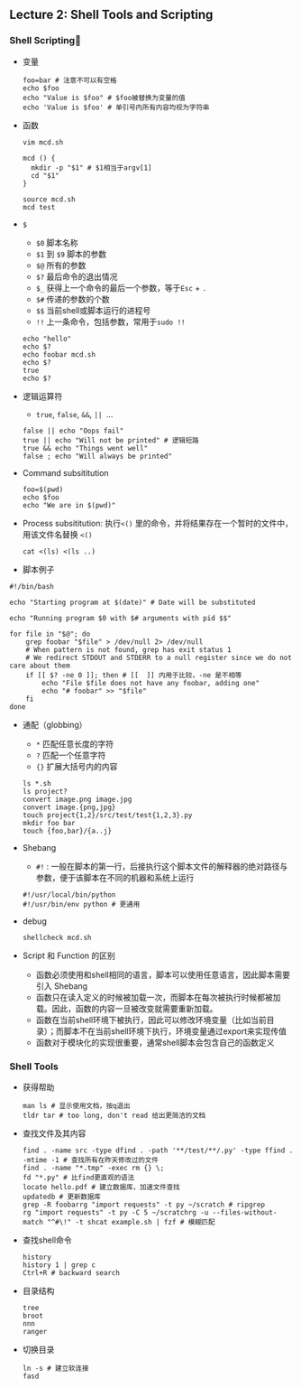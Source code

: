 ## Lecture 2: Shell Tools and Scripting

### Shell Scripting

* 变量

  ```shell
  foo=bar # 注意不可以有空格
  echo $foo
  echo "Value is $foo" # $foo被替换为变量的值
  echo 'Value is $foo' # 单引号内所有内容均视为字符串
  ```

* 函数

  ```shell
  vim mcd.sh
  
  mcd () {
  	mkdir -p "$1" # $1相当于argv[1]
  	cd "$1"
  }
  
  source mcd.sh
  mcd test
  ```

* `$`

  * `$0` 脚本名称
  * `$1` 到 `$9` 脚本的参数
  * `$@` 所有的参数
  * `$?` 最后命令的退出情况
  * `$_` 获得上一个命令的最后一个参数，等于`Esc` + `.`
  * `$#` 传递的参数的个数
  * `$$` 当前shell或脚本运行的进程号
  * `!!` 上一条命令，包括参数，常用于`sudo !!`

  ```shell
  echo "hello"
  echo $?
  echo foobar mcd.sh
  echo $?
  true
  echo $?
  ```

* 逻辑运算符

  * `true`, `false`, `&&`, `|| `...

  ```shell
  false || echo "Oops fail"
  true || echo "Will not be printed" # 逻辑短路
  true && echo "Things went well"
  false ; echo "Will always be printed"
  ```

* Command subsititution

  ```shell
  foo=$(pwd)
  echo $foo
  echo "We are in $(pwd)"
  ```

* Process subsititution: 执行`<()` 里的命令，并将结果存在一个暂时的文件中，用该文件名替换 `<()`

  ```shell
  cat <(ls) <(ls ..)
  ```

* 脚本例子

```shell
#!/bin/bash

echo "Starting program at $(date)" # Date will be substituted

echo "Running program $0 with $# arguments with pid $$"

for file in "$@"; do
    grep foobar "$file" > /dev/null 2> /dev/null
    # When pattern is not found, grep has exit status 1
    # We redirect STDOUT and STDERR to a null register since we do not care about them
    if [[ $? -ne 0 ]]; then # [[  ]] 内用于比较，-ne 是不相等
        echo "File $file does not have any foobar, adding one"
        echo "# foobar" >> "$file"
    fi
done
```

* 通配（globbing）

  * `*` 匹配任意长度的字符
  * `?` 匹配一个任意字符
  * `{}` 扩展大括号内的内容

  ```shell
  ls *.sh
  ls project?
  convert image.png image.jpg
  convert image.{png,jpg}
  touch project{1,2}/src/test/test{1,2,3}.py
  mkdir foo bar
  touch {foo,bar}/{a..j}
  ```

* Shebang

  *  `#!` : 一般在脚本的第一行，后接执行这个脚本文件的解释器的绝对路径与参数，便于该脚本在不同的机器和系统上运行

  ```shell
  #!/usr/local/bin/python
  #!/usr/bin/env python # 更通用
  ```

* debug

  ```shell
  shellcheck mcd.sh
  ```

* Script 和 Function 的区别

  * 函数必须使用和shell相同的语言，脚本可以使用任意语言，因此脚本需要引入 Shebang
  * 函数只在读入定义的时候被加载一次，而脚本在每次被执行时候都被加载。因此，函数的内容一旦被改变就需要重新加载。
  * 函数在当前shell环境下被执行，因此可以修改环境变量（比如当前目录）；而脚本不在当前shell环境下执行，环境变量通过export来实现传值
  * 函数对于模块化的实现很重要，通常shell脚本会包含自己的函数定义

### Shell Tools

* 获得帮助

  ```shell
  man ls # 显示使用文档，按q退出
  tldr tar # too long, don't read 给出更简洁的文档
  ```

* 查找文件及其内容

  ```shell
  find . -name src -type dfind . -path '**/test/**/.py' -type ffind . -mtime -1 # 查找所有在昨天修改过的文件
  find . -name "*.tmp" -exec rm {} \;
  fd "*.py" # 比find更直观的语法
  locate hello.pdf # 建立数据库，加速文件查找
  updatedb # 更新数据库
  grep -R foobarrg "import requests" -t py ~/scratch # ripgrep
  rg "import requests" -t py -C 5 ~/scratchrg -u --files-without-match "^#\!" -t shcat example.sh | fzf # 模糊匹配
  ```

* 查找shell命令

  ```shell
  history
  history 1 | grep c
  Ctrl+R # backward search
  ```

* 目录结构

  ```shell
  tree
  broot
  nnn
  ranger
  ```

* 切换目录

  ```shell
  ln -s # 建立软连接
  fasd
  ```

  
